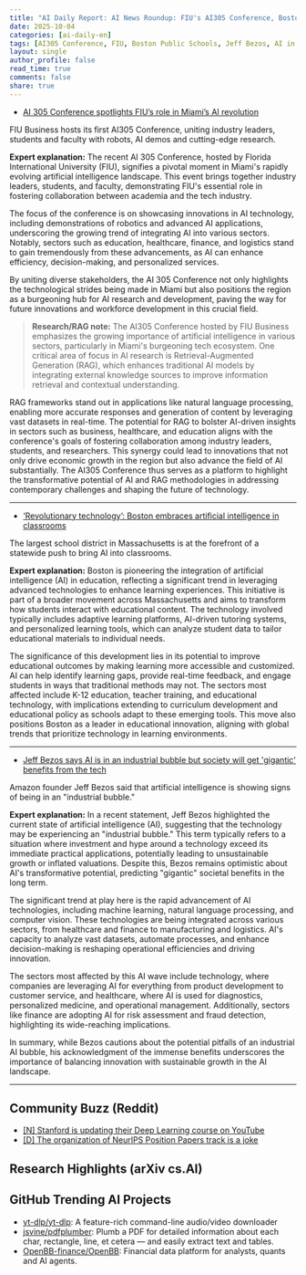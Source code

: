 ```yaml
---
title: "AI Daily Report: AI News Roundup: FIU's AI305 Conference, Boston Schools Embrace AI, and Bezos on the AI Bubble (2025-10-04)"
date: 2025-10-04
categories: [ai-daily-en]
tags: [AI305 Conference, FIU, Boston Public Schools, Jeff Bezos, AI in Education, Technology Trends, AI Industrial Bubble]
layout: single
author_profile: false
read_time: true
comments: false
share: true
---
```

- [AI 305 Conference spotlights FIU’s role in Miami’s AI revolution](https://news.fiu.edu/2025/ai-305-conference-spotlights-fius-role-in-miamis-ai-revolution)

FIU Business hosts its first AI305 Conference, uniting industry leaders, students and faculty with robots, AI demos and cutting-edge research.

**Expert explanation:**
The recent AI 305 Conference, hosted by Florida International University (FIU), signifies a pivotal moment in Miami's rapidly evolving artificial intelligence landscape. This event brings together industry leaders, students, and faculty, demonstrating FIU's essential role in fostering collaboration between academia and the tech industry. 

The focus of the conference is on showcasing innovations in AI technology, including demonstrations of robotics and advanced AI applications, underscoring the growing trend of integrating AI into various sectors. Notably, sectors such as education, healthcare, finance, and logistics stand to gain tremendously from these advancements, as AI can enhance efficiency, decision-making, and personalized services.

By uniting diverse stakeholders, the AI 305 Conference not only highlights the technological strides being made in Miami but also positions the region as a burgeoning hub for AI research and development, paving the way for future innovations and workforce development in this crucial field.

> **Research/RAG note:**
> The AI305 Conference hosted by FIU Business emphasizes the growing importance of artificial intelligence in various sectors, particularly in Miami's burgeoning tech ecosystem. One critical area of focus in AI research is Retrieval-Augmented Generation (RAG), which enhances traditional AI models by integrating external knowledge sources to improve information retrieval and contextual understanding. 

RAG frameworks stand out in applications like natural language processing, enabling more accurate responses and generation of content by leveraging vast datasets in real-time. The potential for RAG to bolster AI-driven insights in sectors such as business, healthcare, and education aligns with the conference's goals of fostering collaboration among industry leaders, students, and researchers. This synergy could lead to innovations that not only drive economic growth in the region but also advance the field of AI substantially. The AI305 Conference thus serves as a platform to highlight the transformative potential of AI and RAG methodologies in addressing contemporary challenges and shaping the future of technology.

---
- [‘Revolutionary technology’: Boston embraces artificial intelligence in classrooms](https://www.boston25news.com/news/local/revolutionary-technology-boston-embraces-artificial-intelligence-classrooms/QZIPHUVOTBCPBFTOT223JVW2YY/)

The largest school district in Massachusetts is at the forefront of a statewide push to bring AI into classrooms.

**Expert explanation:**
Boston is pioneering the integration of artificial intelligence (AI) in education, reflecting a significant trend in leveraging advanced technologies to enhance learning experiences. This initiative is part of a broader movement across Massachusetts and aims to transform how students interact with educational content. The technology involved typically includes adaptive learning platforms, AI-driven tutoring systems, and personalized learning tools, which can analyze student data to tailor educational materials to individual needs.

The significance of this development lies in its potential to improve educational outcomes by making learning more accessible and customized. AI can help identify learning gaps, provide real-time feedback, and engage students in ways that traditional methods may not. The sectors most affected include K-12 education, teacher training, and educational technology, with implications extending to curriculum development and educational policy as schools adapt to these emerging tools. This move also positions Boston as a leader in educational innovation, aligning with global trends that prioritize technology in learning environments.

---
- [Jeff Bezos says AI is in an industrial bubble but society will get 'gigantic' benefits from the tech](https://www.cnbc.com/2025/10/03/jeff-bezos-ai-in-an-industrial-bubble-but-society-to-benefit.html)

Amazon founder Jeff Bezos said that artificial intelligence is showing signs of being in an "industrial bubble."

**Expert explanation:**
In a recent statement, Jeff Bezos highlighted the current state of artificial intelligence (AI), suggesting that the technology may be experiencing an "industrial bubble." This term typically refers to a situation where investment and hype around a technology exceed its immediate practical applications, potentially leading to unsustainable growth or inflated valuations. Despite this, Bezos remains optimistic about AI's transformative potential, predicting "gigantic" societal benefits in the long term.

The significant trend at play here is the rapid advancement of AI technologies, including machine learning, natural language processing, and computer vision. These technologies are being integrated across various sectors, from healthcare and finance to manufacturing and logistics. AI's capacity to analyze vast datasets, automate processes, and enhance decision-making is reshaping operational efficiencies and driving innovation.

The sectors most affected by this AI wave include technology, where companies are leveraging AI for everything from product development to customer service, and healthcare, where AI is used for diagnostics, personalized medicine, and operational management. Additionally, sectors like finance are adopting AI for risk assessment and fraud detection, highlighting its wide-reaching implications.

In summary, while Bezos cautions about the potential pitfalls of an industrial AI bubble, his acknowledgment of the immense benefits underscores the importance of balancing innovation with sustainable growth in the AI landscape.

---

## Community Buzz (Reddit)
- [[N] Stanford is updating their Deep Learning course on YouTube](https://www.reddit.com/r/MachineLearning/comments/1nwhihj/n_stanford_is_updating_their_deep_learning_course/)
- [[D] The organization of NeurIPS Position Papers track is a joke](https://www.reddit.com/r/MachineLearning/comments/1ns7rd6/d_the_organization_of_neurips_position_papers/)

## Research Highlights (arXiv cs.AI)


## GitHub Trending AI Projects
- [yt-dlp/yt-dlp](yt-dlp/yt-dlp): A feature-rich command-line audio/video downloader
- [jsvine/pdfplumber](jsvine/pdfplumber): Plumb a PDF for detailed information about each char, rectangle, line, et cetera — and easily extract text and tables.
- [OpenBB-finance/OpenBB](OpenBB-finance/OpenBB): Financial data platform for analysts, quants and AI agents.
